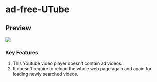 # ad-free-UTube

## Preview

![](/gif/short.gif)

### Key Features
1. This Youtube video player doesn't contain ad videos.
2. It doesn't require to reload the whole web page again and again for loading newly searched videos.
